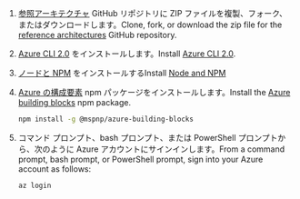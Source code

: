 1. <span data-ttu-id="669a5-101">[参照アーキテクチャ](https://github.com/mspnp/reference-architectures) GitHub リポジトリに ZIP ファイルを複製、フォーク、またはダウンロードします。</span><span class="sxs-lookup"><span data-stu-id="669a5-101">Clone, fork, or download the zip file for the [reference architectures](https://github.com/mspnp/reference-architectures) GitHub repository.</span></span>

2. <span data-ttu-id="669a5-102">[Azure CLI 2.0](/cli/azure/install-azure-cli?view=azure-cli-latest) をインストールします。</span><span class="sxs-lookup"><span data-stu-id="669a5-102">Install [Azure CLI 2.0](/cli/azure/install-azure-cli?view=azure-cli-latest).</span></span>

3. <span data-ttu-id="669a5-103">[ノードと NPM](https://nodejs.org/en/download/) をインストールする</span><span class="sxs-lookup"><span data-stu-id="669a5-103">Install [Node and NPM](https://nodejs.org/en/download/)</span></span>

4. <span data-ttu-id="669a5-104">[Azure の構成要素](https://github.com/mspnp/template-building-blocks/wiki/Install-Azure-Building-Blocks) npm パッケージをインストールします。</span><span class="sxs-lookup"><span data-stu-id="669a5-104">Install the [Azure building blocks](https://github.com/mspnp/template-building-blocks/wiki/Install-Azure-Building-Blocks) npm package.</span></span>

   ```bash
   npm install -g @mspnp/azure-building-blocks
   ```

5. <span data-ttu-id="669a5-105">コマンド プロンプト、bash プロンプト、または PowerShell プロンプトから、次のように Azure アカウントにサインインします。</span><span class="sxs-lookup"><span data-stu-id="669a5-105">From a command prompt, bash prompt, or PowerShell prompt, sign into your Azure account as follows:</span></span>

   ```bash
   az login
   ```
